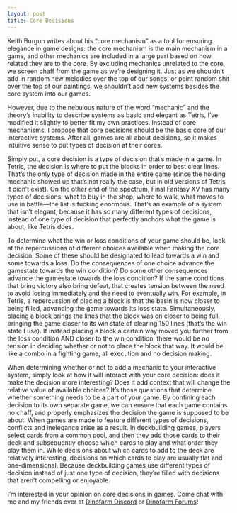 ```yaml
---
layout: post
title: Core Decisions
---
```


Keith Burgun writes about his “core mechanism” as a tool for ensuring elegance in game designs: the core mechanism is the main mechanism in a game, and other mechanics are included in a large part based on how related they are to the core. By excluding mechanics unrelated to the core, we screen chaff from the game as we’re designing it. Just as we shouldn’t add in random new melodies over the top of our songs, or paint random shit over the top of our paintings, we shouldn’t add new systems besides the core system into our games.

However, due to the nebulous nature of the word “mechanic” and the theory’s inability to describe systems as basic and elegant as Tetris, I’ve modified it slightly to better fit my own practices. Instead of core mechanisms, I propose that core decisions should be the basic core of our interactive systems. After all, games are all about decisions, so it makes intuitive sense to put types of decision at their cores.

Simply put, a core decision is a type of decision that’s made in a game. In Tetris, the decision is where to put the blocks in order to best clear lines. That’s the only type of decision made in the entire game (since the holding mechanic showed up that’s not really the case, but in old versions of Tetris it didn’t exist). On the other end of the spectrum, Final Fantasy XV has many types of decisions: what to buy in the shop, where to walk, what moves to use in battle—the list is fucking enormous. That’s an example of a system that isn’t elegant, because it has so many different types of decisions, instead of one type of decision that perfectly anchors what the game is about, like Tetris does.

To determine what the win or loss conditions of your game should be, look at the repercussions of different choices available when making the core decision. Some of these should be designated to lead towards a win and some towards a loss. Do the consequences of one choice advance the gamestate towards the win condition? Do some other consequences advance the gamestate towards the loss condition? If the same conditions that bring victory also bring defeat, that creates tension between the need to avoid losing immediately and the need to eventually win. For example, in Tetris, a repercussion of placing a block is that the basin is now closer to being filled, advancing the game towards its loss state. Simultaneously, placing a block brings the lines that the block was on closer to being full, bringing the game closer to its win state of clearing 150 lines (that’s the win state I use). If instead placing a block a certain way moved you further from the loss condition AND closer to the win condition, there would be no tension in deciding whether or not to place the block that way. It would be like a combo in a fighting game, all execution and no decision making.

When determining whether or not to add a mechanic to your interactive system, simply look at how it will interact with your core decision: does it make the decision more interesting? Does it add context that will change the relative value of available choices? It’s those questions that determine whether something needs to be a part of your game. By confining each decision to its own separate game, we can ensure that each game contains no chaff, and properly emphasizes the decision the game is supposed to be about. When games are made to feature different types of decisions, conflicts and inelegance arise as a result. In deckbuilding games, players select cards from a common pool, and then they add those cards to their deck and subsequently choose which cards to play and what order they play them in. While decisions about which cards to add to the deck are relatively interesting, decisions on which cards to play are usually flat and one-dimensional. Because deckbuilding games use different types of decision instead of just one type of decision, they’re filled with decisions that aren’t compelling or enjoyable.

I’m interested in your opinion on core decisions in games. Come chat with me and my friends over at [Dinofarm Discord](https://discord.gg/8PPwfDY) or [Dinofarm Forums](http://www.dinofarmgames.com/forum/index.php)!
